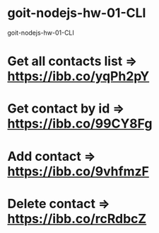 # goit-nodejs-hw-01-CLI

goit-nodejs-hw-01-CLI

# Get all contacts list => https://ibb.co/yqPh2pY

# Get contact by id => https://ibb.co/99CY8Fg

# Add contact => https://ibb.co/9vhfmzF

# Delete contact => https://ibb.co/rcRdbcZ
